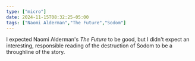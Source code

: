 ```yaml
---
type: ["micro"]
date: 2024-11-15T08:32:25-05:00
tags: ["Naomi Alderman","The Future","Sodom"]
---
```

I expected Naomi Alderman's *The Future* to be good, but I didn't expect an interesting, responsible reading of the destruction of Sodom to be a throughline of the story.
